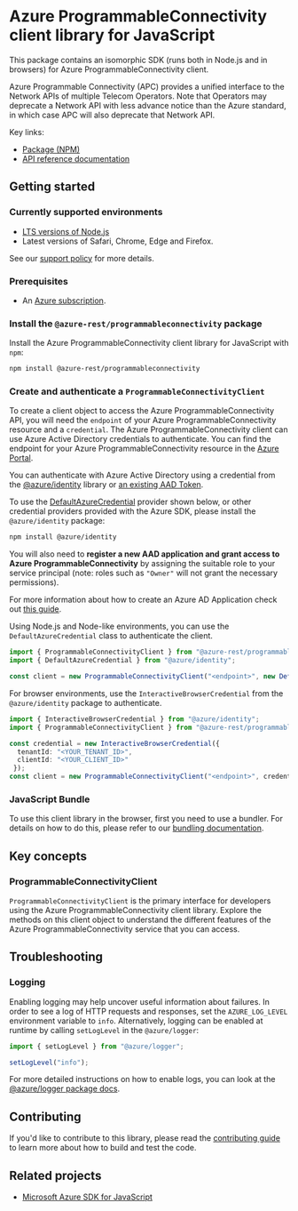 # Azure ProgrammableConnectivity client library for JavaScript

This package contains an isomorphic SDK (runs both in Node.js and in browsers) for Azure ProgrammableConnectivity client.

Azure Programmable Connectivity (APC) provides a unified interface to the Network APIs of multiple Telecom Operators. Note that Operators may deprecate a Network API with less advance notice than the Azure standard, in which case APC will also deprecate that Network API.

Key links:

- [Package (NPM)](https://www.npmjs.com/package/@azure-rest/programmableconnectivity)
- [API reference documentation](https://learn.microsoft.com/javascript/api/@azure-rest/programmableconnectivity?view=azure-node-preview)

## Getting started

### Currently supported environments

- [LTS versions of Node.js](https://github.com/nodejs/release#release-schedule)
- Latest versions of Safari, Chrome, Edge and Firefox.

See our [support policy](https://github.com/Azure/azure-sdk-for-js/blob/main/SUPPORT.md) for more details.

### Prerequisites

- An [Azure subscription][azure_sub].

### Install the `@azure-rest/programmableconnectivity` package

Install the Azure ProgrammableConnectivity client library for JavaScript with `npm`:

```bash
npm install @azure-rest/programmableconnectivity
```

### Create and authenticate a `ProgrammableConnectivityClient`

To create a client object to access the Azure ProgrammableConnectivity API, you will need the `endpoint` of your Azure ProgrammableConnectivity resource and a `credential`. The Azure ProgrammableConnectivity client can use Azure Active Directory credentials to authenticate.
You can find the endpoint for your Azure ProgrammableConnectivity resource in the [Azure Portal][azure_portal].

You can authenticate with Azure Active Directory using a credential from the [@azure/identity][azure_identity] library or [an existing AAD Token](https://github.com/Azure/azure-sdk-for-js/blob/master/sdk/identity/identity/samples/AzureIdentityExamples.md#authenticating-with-a-pre-fetched-access-token).

To use the [DefaultAzureCredential][defaultazurecredential] provider shown below, or other credential providers provided with the Azure SDK, please install the `@azure/identity` package:

```bash
npm install @azure/identity
```

You will also need to **register a new AAD application and grant access to Azure ProgrammableConnectivity** by assigning the suitable role to your service principal (note: roles such as `"Owner"` will not grant the necessary permissions).

For more information about how to create an Azure AD Application check out [this guide](https://learn.microsoft.com/azure/active-directory/develop/howto-create-service-principal-portal).

Using Node.js and Node-like environments, you can use the `DefaultAzureCredential` class to authenticate the client.

```ts 
import { ProgrammableConnectivityClient } from "@azure-rest/programmableconnectivity";
import { DefaultAzureCredential } from "@azure/identity";

const client = new ProgrammableConnectivityClient("<endpoint>", new DefaultAzureCredential());
```

For browser environments, use the `InteractiveBrowserCredential` from the `@azure/identity` package to authenticate.

```ts 
import { InteractiveBrowserCredential } from "@azure/identity";
import { ProgrammableConnectivityClient } from "@azure-rest/programmableconnectivity";

const credential = new InteractiveBrowserCredential({
  tenantId: "<YOUR_TENANT_ID>",
  clientId: "<YOUR_CLIENT_ID>"
 });
const client = new ProgrammableConnectivityClient("<endpoint>", credential);
```


### JavaScript Bundle
To use this client library in the browser, first you need to use a bundler. For details on how to do this, please refer to our [bundling documentation](https://aka.ms/AzureSDKBundling).

## Key concepts

### ProgrammableConnectivityClient

`ProgrammableConnectivityClient` is the primary interface for developers using the Azure ProgrammableConnectivity client library. Explore the methods on this client object to understand the different features of the Azure ProgrammableConnectivity service that you can access.

## Troubleshooting

### Logging

Enabling logging may help uncover useful information about failures. In order to see a log of HTTP requests and responses, set the `AZURE_LOG_LEVEL` environment variable to `info`. Alternatively, logging can be enabled at runtime by calling `setLogLevel` in the `@azure/logger`:

```ts 
import { setLogLevel } from "@azure/logger";

setLogLevel("info");
```

For more detailed instructions on how to enable logs, you can look at the [@azure/logger package docs](https://github.com/Azure/azure-sdk-for-js/tree/main/sdk/core/logger).


## Contributing

If you'd like to contribute to this library, please read the [contributing guide](https://github.com/Azure/azure-sdk-for-js/blob/main/CONTRIBUTING.md) to learn more about how to build and test the code.

## Related projects

- [Microsoft Azure SDK for JavaScript](https://github.com/Azure/azure-sdk-for-js)

[azure_sub]: https://azure.microsoft.com/free/
[azure_portal]: https://portal.azure.com
[azure_identity]: https://github.com/Azure/azure-sdk-for-js/tree/main/sdk/identity/identity
[defaultazurecredential]: https://github.com/Azure/azure-sdk-for-js/tree/main/sdk/identity/identity#defaultazurecredential

